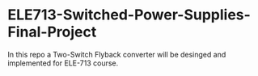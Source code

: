 # ELE713-Switched-Power-Supplies-Final-Project
In this repo a Two-Switch Flyback converter will be desinged and implemented for ELE-713 course. 
